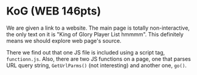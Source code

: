 # KoG (WEB 146pts) 

We are given a link to a website. The main page is totally non-interactive, the only text on it is "King of Glory Player List hmmmm". This definitely means we should explore web page's source.

There we find out that one JS file is included using a script tag, `functionn.js`. Also, there are two JS functions on a page, one that parses URL query string, `GetUrlParms()` (not interesting) and another one, `go()`.
